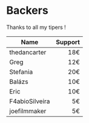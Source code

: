 # Backers
Thanks to all my tipers !

 Name | Support |
| ------------- | -----:|
| thedancarter | 18€ |
| Greg | 12€ |
| Stefania | 20€ |
| Balázs | 10€ |
| Eric | 10€ |
| F4abioSilveira | 5€ |
| joefilmmaker | 5€ |







